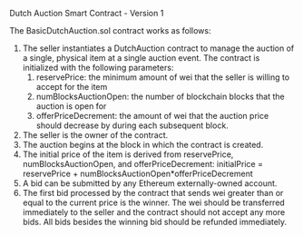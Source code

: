Dutch Auction Smart Contract - Version 1

The BasicDutchAuction.sol contract works as follows:
1. The seller instantiates a DutchAuction contract to manage the auction of a single, physical item at a single auction event. 
The contract is initialized with the following parameters: 
    1. reservePrice: the minimum amount of wei that the seller is willing to accept for the item 
    2. numBlocksAuctionOpen: the number of blockchain blocks that the auction is open for
    3. offerPriceDecrement: the amount of wei that the auction price should decrease by during each subsequent block. 
2. The seller is the owner of the contract. 
3. The auction begins at the block in which the contract is created. 
4. The initial price of the item is derived from reservePrice, numBlocksAuctionOpen, and  offerPriceDecrement: initialPrice = reservePrice + numBlocksAuctionOpen*offerPriceDecrement 
5. A bid can be submitted by any Ethereum externally-owned account. 
6. The first bid processed by the contract that sends wei greater than or equal to the current price is the  winner. The wei should be transferred immediately to the seller and the contract should not accept  any more bids. All bids besides the winning bid should be refunded immediately. 
